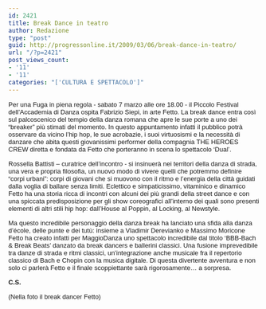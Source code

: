 ```yaml
---
id: 2421
title: Break Dance in teatro
author: Redazione
type: "post"
guid: http://progressonline.it/2009/03/06/break-dance-in-teatro/
url: "/?p=2421"
post_views_count:
- '11'
- '11'
categories: "['CULTURA E SPETTACOLO']"
---
```


<font face="Tahoma, sans-serif"><font size="2">Per una Fuga in piena regola - sabato 7 marzo alle ore 18.00 - il Piccolo Festival dell’Accademia di Danza ospita Fabrizio Siepi, in arte Fetto. La break dance entra così sul palcoscenico del tempio della danza romana che apre le sue porte a uno dei “breaker” più stimati del momento. <span>In questo appuntamento infatti il pubblico potrà osservare da vicino l’hip hop, le sue acrobazie, i suoi virtuosismi e la necessità di danzare che abita questi giovanissimi performer della compagnia THE HEROES CREW diretta e fondata da Fetto che porteranno in scena lo spettacolo ‘Dual’.</span></font></font>

<font face="Tahoma, sans-serif"><font size="2">Rossella Battisti – curatrice dell’incontro - si insinuerà nei territori della danza di strada, una vera e propria filosofia, un nuovo modo di vivere quelli che potremmo definire “corpi urbani”: corpi di giovani che si muovono con il ritmo e l’energia della città guidati dalla voglia di ballare senza limiti. Eclettico e simpaticissimo, vitaminico e dinamico Fetto ha una storia ricca di incontri con alcuni dei più grandi della street dance e con una spiccata predisposizione per gli show coreografici all’interno dei quali sono presenti elementi di altri stili hip hop: dall’House al Poppin, al Locking, al Newstyle.</font></font>

<font face="Tahoma, sans-serif"><font size="2">Ma questo incredibile personaggio della danza break ha lanciato una sfida alla danza d’école, delle punte e dei tutù: insieme a Vladimir Derevianko e Massimo Moricone Fetto ha creato infatti per MaggioDanza uno spettacolo incredibile dal titolo ‘BBB-Bach &amp; Break Beats’ danzato da break dancers e ballerini classici. Una fusione imprevedibile tra danze di strada e ritmi classici, un’integrazione anche musicale fra il repertorio classico di Bach e Chopin con la musica digitale. Di questa divertente avventura e non solo ci parlerà Fetto e il finale scoppiettante sarà rigorosamente… a sorpresa.</font></font>

**<font face="Tahoma, sans-serif"><font size="2">C.S.</font></font>**

<font face="Tahoma, sans-serif"><font size="2">(Nella foto il break dancer Fetto)</font></font>